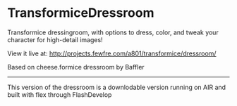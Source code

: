 # TransformiceDressroom
Transformice dressingroom, with options to dress, color, and tweak your character for high-detail images!

View it live at: http://projects.fewfre.com/a801/transformice/dressroom/

Based on cheese.formice dressroom by Baffler

----

This version of the dressroom is a downlodable version running on AIR and built with flex through FlashDevelop